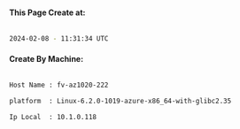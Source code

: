 
   
#### This Page Create at:

```bash

2024-02-08 - 11:31:34 UTC

```

#### Create By Machine:

```bash

Host Name : fv-az1020-222

platform  : Linux-6.2.0-1019-azure-x86_64-with-glibc2.35

Ip Local  : 10.1.0.118

```

